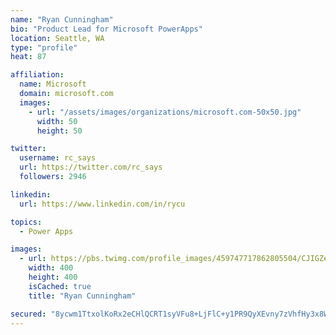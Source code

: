 ```yaml
---
name: "Ryan Cunningham"
bio: "Product Lead for Microsoft PowerApps"
location: Seattle, WA
type: "profile"
heat: 87

affiliation:
  name: Microsoft
  domain: microsoft.com
  images:
    - url: "/assets/images/organizations/microsoft.com-50x50.jpg"
      width: 50
      height: 50

twitter:
  username: rc_says
  url: https://twitter.com/rc_says
  followers: 2946

linkedin:
  url: https://www.linkedin.com/in/rycu

topics:
  - Power Apps

images:
  - url: https://pbs.twimg.com/profile_images/459747717862805504/CJIGZejd_400x400.png
    width: 400
    height: 400
    isCached: true
    title: "Ryan Cunningham"

secured: "8ycwm1TtxolKoRx2eCHlQCRT1syVFu8+LjFlC+y1PR9QyXEvny7zVhfHy3x8WG5JY2PP4MOBHc/3HGON1ZnNxPH1iLnVuXAa3oSgnw7oO/Y7aZklbzr3Ww09TNA7TTIf/zaw566Vho5hmGDaSyDFIKykVDDeTT3mZrDk6JNCPDLO8+9DRB+O+HAPll2kg0fHUcCOoihcDt1m50HaoMFlBRJ7VrYpCgcfW4bHQn5VfVXiiSfgxxNj496TAlTvSjKYP/Y1WgrsgrY4xwPinTQy2VPbCTkVCO+obBAwJ+N7UL9+4BEeBrpaRo5sqPtoz89DyVvvJsMLnWfsceKsgWOps/0h3qOHtZZgCZ81ayc9D+06V0kgMpaKU23sxhoRHKqxKuK9dztL9pu39741tYG6R6KCM7l0pl3mccH/V/FmJ+I=;wOEb8g7VEmBpn+mMfY7b2w=="
---
```


